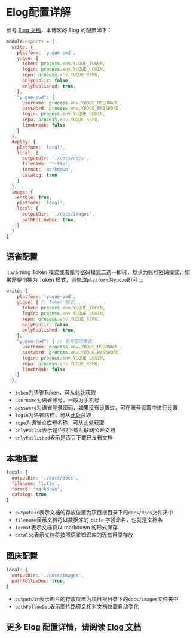 
# Elog配置详解
参考 [Elog 文档](https://elog.1874.cool/)，本博客的 Elog 的配置如下：
```javascript
module.exports = {
  write: {
    platform: 'yuque-pwd',
    yuque: {
      token: process.env.YUQUE_TOKEN,
      login: process.env.YUQUE_LOGIN,
      repo: process.env.YUQUE_REPO,
      onlyPublic: false,
      onlyPublished: true,
    },
    "yuque-pwd": {
      username: process.env.YUQUE_USERNAME,
      password: process.env.YUQUE_PASSWORD,
      login: process.env.YUQUE_LOGIN,
      repo: process.env.YUQUE_REPO,
      linebreak: false
    }
  },
  deploy: {
    platform: 'local',
    local: {
      outputDir: './docs/docs',
      filename: 'title',
      format: 'markdown',
      catalog: true
    }
  },
  image: {
    enable: true,
    platform: 'local',
    local: {
      outputDir: './docs/images',
      pathFollowDoc: true,
    }
  }
}

```

## 语雀配置
:::warning
Token 模式或者账号密码模式二选一即可，默认为账号密码模式，如果需要切换为 Token 模式，则修改`platform`为`yuque`即可
:::
```javascript
write: {
    platform: 'yuque-pwd',
    yuque: { // Token 模式
      token: process.env.YUQUE_TOKEN,
      login: process.env.YUQUE_LOGIN,
      repo: process.env.YUQUE_REPO,
      onlyPublic: false,
      onlyPublished: true,
    },
    "yuque-pwd": { // 账号密码模式
      username: process.env.YUQUE_USERNAME,
      password: process.env.YUQUE_PASSWORD,
      login: process.env.YUQUE_LOGIN,
      repo: process.env.YUQUE_REPO,
      linebreak: false
    }
  },
```

- `token`为语雀Token，可从[此处](https://elog.1874.cool/notion/gvnxobqogetukays#token)获取
- `username`为语雀账号，一般为手机号
- `password`为语雀登录密码，如果没有设置过，可在账号设置中进行设置
- `login`为语雀路径，可从[此处](https://elog.1874.cool/notion/gvnxobqogetukays#login)获取
- `repo`为语雀仓库短名称，可从[此处](https://elog.1874.cool/notion/gvnxobqogetukays#repo)获取
- `onlyPublic`表示是否只下载互联网公开文档
- `onlyPublished`表示是否只下载已发布文档

## 本地配置
```javascript
local: {
  outputDir: './docs/docs',
  filename: 'title',
  format: 'markdown',
  catalog: true
}
```

- `outputDir`表示文档的存放位置为项目根目录下的`docs/docs`文件夹中
- `filename`表示文档将以数据库的 `title` 字段命名，也就是文档名
- `format`表示文档将以 markdown 的形式保存
- `catalog`表示文档将按照语雀知识库的现有目录存放

## 图床配置
```javascript
local: {
  outputDir: './docs/images',
  pathFollowDoc: true,
}
```

- `outputDir`表示图片的存放位置为项目根目录下的`docs/images`文件夹中
- `pathFollowDoc`表示图片路径会相对文档位置自动变化

## 更多 Elog 配置详情，请阅读 [Elog 文档](https://elog.1874.cool/)
